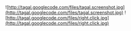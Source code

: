![http://tagal.googlecode.com/files/tagal.screenshot.jpg](http://tagal.googlecode.com/files/tagal.screenshot.jpg)
![http://tagal.googlecode.com/files/right.click.jpg](http://tagal.googlecode.com/files/right.click.jpg)